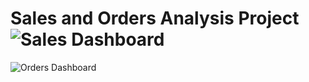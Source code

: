 # Sales and Orders Analysis Project![Sales Dashboard](https://github.com/mostafaEltib/Sales-Dashboard/assets/108897691/01828ae3-8388-42fe-97a3-2f170d81e808)
![Orders Dashboard](https://github.com/mostafaEltib/Sales-Dashboard/assets/108897691/224daf43-ec70-4553-a234-3a2a94d2f5d6)
